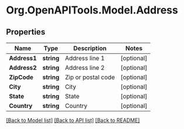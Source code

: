 # Org.OpenAPITools.Model.Address

## Properties

Name | Type | Description | Notes
------------ | ------------- | ------------- | -------------
**Address1** | **string** | Address line 1 | [optional] 
**Address2** | **string** | Address line 2 | [optional] 
**ZipCode** | **string** | Zip or postal code | [optional] 
**City** | **string** | City | [optional] 
**State** | **string** | State | [optional] 
**Country** | **string** | Country | [optional] 

[[Back to Model list]](../README.md#documentation-for-models) [[Back to API list]](../README.md#documentation-for-api-endpoints) [[Back to README]](../README.md)

